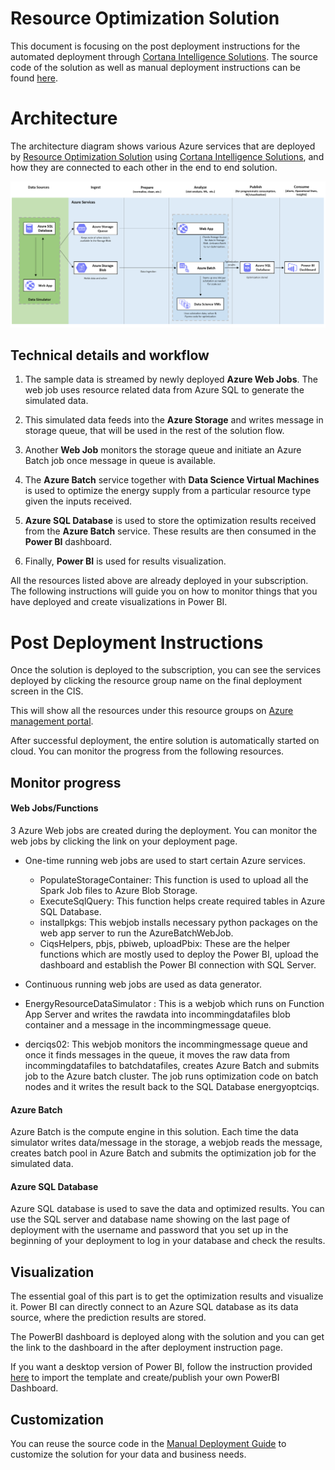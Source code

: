 # Resource Optimization Solution

This document is focusing on the post deployment instructions for the automated deployment through [Cortana Intelligence Solutions](https://gallery.cortanaintelligence.com/solutions). The source code of the solution as well as manual deployment instructions can be found [here](https://github.com/Azure/cortana-intelligence-energy-supply-optimization/tree/master/Manual%20Deployment%20Guide).

# Architecture
The architecture diagram shows various Azure services that are deployed by [Resource Optimization Solution]() using [Cortana Intelligence Solutions](https://gallery.cortanaintelligence.com/solutions), and how they are connected to each other in the end to end solution.

![Solution Diagram](https://github.com/Azure/cortana-intelligence-energy-supply-optimization/blob/master/Manual%20Deployment%20Guide/Figures/resourceOptArchitecture.png)

</Guide>

## Technical details and workflow

1.  The sample data is streamed by newly deployed **Azure Web Jobs**. The web job uses resource related data from Azure SQL to generate the simulated data.

2.  This simulated data feeds into the **Azure Storage** and writes message in storage queue, that will be used in the rest of the solution flow.

3.  Another **Web Job** monitors the storage queue and initiate an Azure Batch job once message in queue is available.

4.  The **Azure Batch** service together with **Data Science Virtual Machines** is used to optimize the energy supply from a particular resource type given the inputs received.

4.  **Azure SQL Database** is used to store the optimization results received from the **Azure Batch** service. These results are then consumed in the **Power BI** dashboard.

6.  Finally, **Power BI** is used for results visualization.

All the resources listed above are already deployed in your subscription. The following instructions will guide you on how to monitor things that you have deployed and create visualizations in Power BI.

# Post Deployment Instructions
Once the solution is deployed to the subscription, you can see the services deployed by clicking the resource group name on the final deployment screen in the CIS.

This will show all the resources under this resource groups on [Azure management portal](https://portal.azure.com/).

After successful deployment, the entire solution is automatically started on cloud. You can monitor the progress from the following resources.

## **Monitor progress** 

#### Web Jobs/Functions
3 Azure Web jobs are created during the deployment. You can monitor the web jobs by clicking the link on your deployment page.
* One-time running web jobs are used to start certain Azure services.
  * PopulateStorageContainer: This function is used to upload all the Spark Job files to Azure Blob Storage.
  * ExecuteSqlQuery: This function helps create required tables in Azure SQL Database.
  * installpkgs: This webjob installs necessary python packages on the web app server to run the AzureBatchWebJob.
  * CiqsHelpers, pbjs, pbiweb, uploadPbix: These are the helper functions which are mostly used to deploy the Power BI, upload the dashboard and establish the Power BI connection with SQL Server.

* Continuous running web jobs are used as data generator.
 * EnergyResourceDataSimulator : This is a webjob which runs on Function App Server and writes the rawdata into incommingdatafiles blob container and a message in the incommingmessage queue. 
  * derciqs02: This webjob monitors the incommingmessage queue and once it finds messages in the queue, it moves the raw data from incommingdatafiles to batchdatafiles, creates Azure Batch and submits job to the Azure batch cluster. The job runs optimization code on batch nodes and it writes the result back to the SQL Database energyoptciqs.

#### Azure Batch
Azure Batch is the compute engine in this solution. Each time the data simulator writes data/message in the storage, a webjob reads the message, creates batch pool in Azure Batch and submits the optimization job for the simulated data. 

#### Azure SQL Database
Azure SQL database is used to save the data and optimized results. You can use the SQL server and database name showing on the last page of deployment with the username and password that you set up in the beginning of your deployment to log in your database and check the results.

## **Visualization**

The essential goal of this part is to get the optimization results and visualize it. Power BI can directly connect to an Azure SQL database as its data source, where the prediction results are stored.

The PowerBI dashboard is deployed along with the solution and you can get the link to the dashboard in the after deployment instruction page. 

If you want a desktop version of Power BI, follow the instruction provided [here](https://github.com/Azure/cortana-intelligence-energy-supply-optimization/tree/master/Manual%20Deployment%20Guide#7-setup-power-bi) to import the template and create/publish your own PowerBI Dashboard. 


## **Customization**
You can reuse the source code in the [Manual Deployment Guide](https://github.com/Azure/cortana-intelligence-energy-supply-optimization/tree/master/Manual%20Deployment%20Guide) to customize the solution for your data and business needs.
